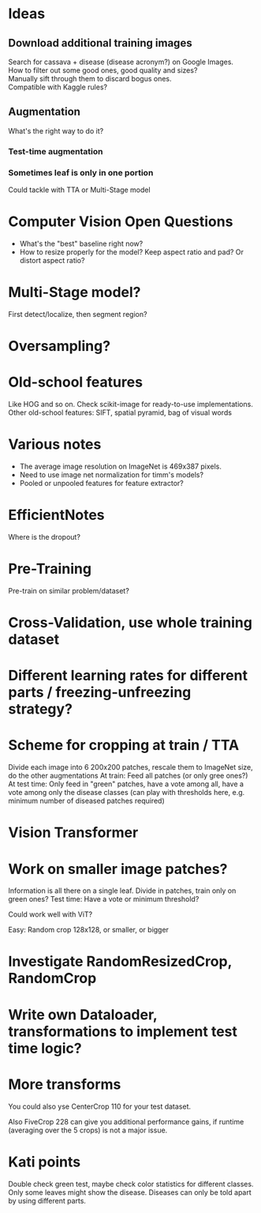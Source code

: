 # Ideas
## Download additional training images
Search for cassava + disease (disease acronym?) on Google Images. \
How to filter out some good ones, good quality and sizes? \
Manually sift through them to discard bogus ones. \
Compatible with Kaggle rules?

## Augmentation
What's the right way to do it?

### Test-time augmentation

### Sometimes leaf is only in one portion
Could tackle with TTA or Multi-Stage model

# Computer Vision Open Questions
* What's the "best" baseline right now?
* How to resize properly for the model? Keep aspect ratio and pad? Or distort aspect ratio?

# Multi-Stage model?
First detect/localize, then segment region?

# Oversampling?

# Old-school features
Like HOG and so on. Check scikit-image for ready-to-use implementations.
Other old-school features: SIFT, spatial pyramid, bag of visual words

# Various notes
* The average image resolution on ImageNet is 469x387 pixels.
* Need to use image net normalization for timm's models?
* Pooled or unpooled features for feature extractor?

# EfficientNotes
Where is the dropout?

# Pre-Training
Pre-train on similar problem/dataset?

# Cross-Validation, use whole training dataset

# Different learning rates for different parts / freezing-unfreezing strategy?

# Scheme for cropping at train / TTA
Divide each image into 6 200x200 patches, rescale them to ImageNet size, do the other augmentations
At train: Feed all patches (or only gree ones?)
At test time: Only feed in "green" patches, have a vote among all, have a vote among only the disease classes
(can play with thresholds here, e.g. minimum number of diseased patches required)

# Vision Transformer

# Work on smaller image patches?
Information is all there on a single leaf.
Divide in patches, train only on green ones?
Test time: Have a vote or minimum threshold?

Could work well with ViT?

Easy: Random crop 128x128, or smaller, or bigger

# Investigate RandomResizedCrop, RandomCrop

# Write own Dataloader, transformations to implement test time logic?

# More transforms
You could also yse CenterCrop 110 for your test dataset.

Also FiveCrop 228 can give you additional performance gains, if runtime (averaging over the 5 crops) is not a major issue.

# Kati points
Double check green test, maybe check color statistics for different classes.
Only some leaves might show the disease.
Diseases can only be told apart by using different parts.
